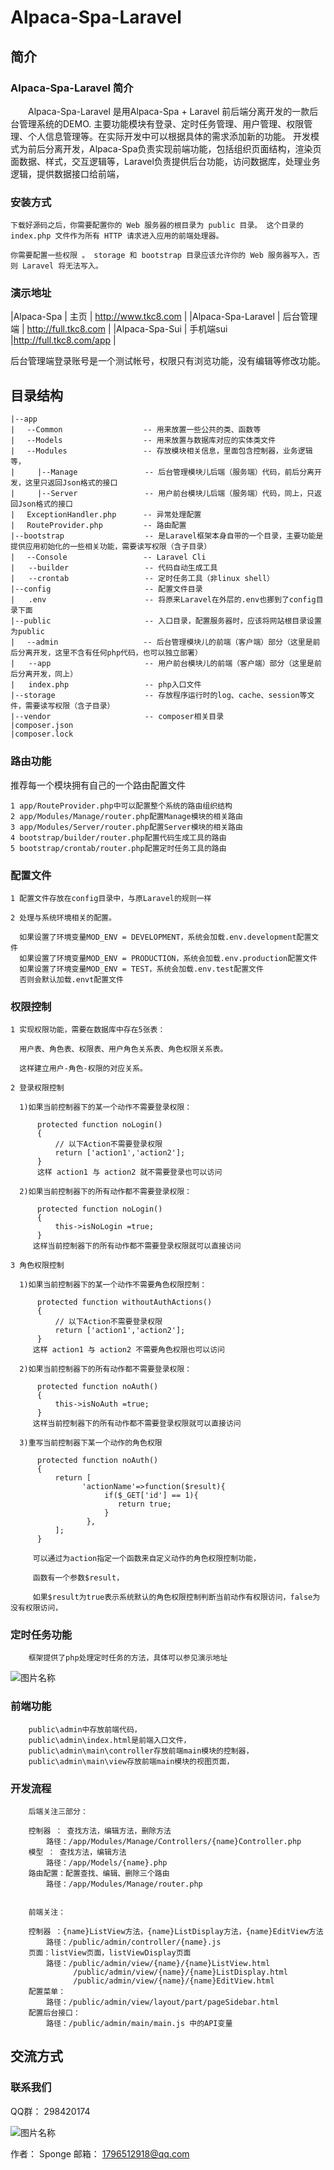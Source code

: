 # Alpaca-Spa-Laravel

## 简介

### Alpaca-Spa-Laravel 简介

&emsp;&emsp;Alpaca-Spa-Laravel 是用Alpaca-Spa + Laravel 前后端分离开发的一款后台管理系统的DEMO. 主要功能模块有登录、定时任务管理、用户管理、权限管理、个人信息管理等。在实际开发中可以根据具体的需求添加新的功能。
开发模式为前后分离开发，Alpaca-Spa负责实现前端功能，包括组织页面结构，渲染页面数据、样式，交互逻辑等，Laravel负责提供后台功能，访问数据库，处理业务逻辑，提供数据接口给前端，

### 安装方式

```
下载好源码之后，你需要配置你的 Web 服务器的根目录为 public 目录。 这个目录的  index.php 文件作为所有 HTTP 请求进入应用的前端处理器。

你需要配置一些权限 。 storage 和 bootstrap 目录应该允许你的 Web 服务器写入，否则 Laravel 将无法写入。
```

### 演示地址

|Alpaca-Spa | 主页 | http://www.tkc8.com |
|Alpaca-Spa-Laravel | 后台管理端  | http://full.tkc8.com  |
|Alpaca-Spa-Sui | 手机端sui  |http://full.tkc8.com/app  |

后台管理端登录账号是一个测试帐号，权限只有浏览功能，没有编辑等修改功能。

## 目录结构

```
|--app
|　 --Common                  -- 用来放置一些公共的类、函数等
|　 --Models                  -- 用来放置与数据库对应的实体类文件
|　 --Modules                 -- 存放模块相关信息，里面包含控制器，业务逻辑等，
|     |--Manage               -- 后台管理模块儿后端（服务端）代码，前后分离开发，这里只返回Json格式的接口
|     |--Server               -- 用户前台模块儿后端（服务端）代码，同上，只返回Json格式的接口
|　 ExceptionHandler.php      -- 异常处理配置
|　 RouteProvider.php         -- 路由配置
|--bootstrap                  -- 是Laravel框架本身自带的一个目录，主要功能是提供应用初始化的一些相关功能，需要读写权限（含子目录）
|　 --Console                 -- Laravel Cli
|   --builder                 -- 代码自动生成工具
|   --crontab                 -- 定时任务工具（非linux shell）
|--config                     -- 配置文件目录
|   .env                      -- 将原来Laravel在外层的.env也挪到了config目录下面
|--public                     -- 入口目录，配置服务器时，应该将网站根目录设置为public
|　 --admin                   -- 后台管理模块儿的前端（客户端）部分（这里是前后分离开发，这里不含有任何php代码，也可以独立部署）
|   --app                     -- 用户前台模块儿的前端（客户端）部分（这里是前后分离开发，同上）
|   index.php                 -- php入口文件
|--storage                    -- 存放程序运行时的log、cache、session等文件，需要读写权限（含子目录）
|--vendor                     -- composer相关目录
|composer.json
|composer.lock

```


### 路由功能

推荐每一个模块拥有自己的一个路由配置文件

```
1 app/RouteProvider.php中可以配置整个系统的路由组织结构
2 app/Modules/Manage/router.php配置Manage模块的相关路由
3 app/Modules/Server/router.php配置Server模块的相关路由
4 bootstrap/builder/router.php配置代码生成工具的路由
5 bootstrap/crontab/router.php配置定时任务工具的路由
```

### 配置文件

```
1 配置文件存放在config目录中，与原Laravel的规则一样

2 处理与系统环境相关的配置。

  如果设置了环境变量MOD_ENV = DEVELOPMENT，系统会加载.env.development配置文件
  如果设置了环境变量MOD_ENV = PRODUCTION，系统会加载.env.production配置文件
  如果设置了环境变量MOD_ENV = TEST，系统会加载.env.test配置文件
  否则会默认加载.envt配置文件

```

### 权限控制

```
1 实现权限功能，需要在数据库中存在5张表：

  用户表、角色表、权限表、用户角色关系表、角色权限关系表。

  这样建立用户-角色-权限的对应关系。

2 登录权限控制

  1)如果当前控制器下的某一个动作不需要登录权限：

      protected function noLogin()
      {
          // 以下Action不需要登录权限
          return ['action1','action2'];
      }
      这样 action1 与 action2 就不需要登录也可以访问

  2)如果当前控制器下的所有动作都不需要登录权限：

      protected function noLogin()
      {
          this->isNoLogin =true;
      }
     这样当前控制器下的所有动作都不需要登录权限就可以直接访问

3 角色权限控制

  1)如果当前控制器下的某一个动作不需要角色权限控制：

      protected function withoutAuthActions()
      {
          // 以下Action不需要登录权限
          return ['action1','action2'];
      }
     这样 action1 与 action2 不需要角色权限也可以访问

  2)如果当前控制器下的所有动作都不需要登录权限：

      protected function noAuth()
      {
          this->isNoAuth =true;
      }
     这样当前控制器下的所有动作都不需要登录权限就可以直接访问

  3)重写当前控制器下某一个动作的角色权限

      protected function noAuth()
      {
          return [
                'actionName'=>function($result){
                     if($_GET['id'] == 1){
                        return true;
                     }
                 },
          ];
      }

     可以通过为action指定一个函数来自定义动作的角色权限控制功能，

     函数有一个参数$result，

     如果$result为true表示系统默认的角色权限控制判断当前动作有权限访问，false为没有权限访问，

```

### 定时任务功能

```
    框架提供了php处理定时任务的方法，具体可以参见演示地址

```
![图片名称](http://www.tkc8.com/images/sucai/dsrw.png)


### 前端功能

```
    public\admin中存放前端代码，
    public\admin\index.html是前端入口文件，
    public\admin\main\controller存放前端main模块的控制器，
    public\admin\main\view存放前端main模块的视图页面，

```

### 开发流程

```
    后端关注三部分：

    控制器 ： 查找方法，编辑方法，删除方法
        路径：/app/Modules/Manage/Controllers/{name}Controller.php
    模型 ： 查找方法，编辑方法
        路径：/app/Models/{name}.php
    路由配置：配置查找、编辑、删除三个路由
        路径：/app/Modules/Manage/router.php


    前端关注：

    控制器 ：{name}ListView方法，{name}ListDisplay方法，{name}EditView方法
        路径：/public/admin/controller/{name}.js
    页面：listView页面，listViewDisplay页面
        路径：/public/admin/view/{name}/{name}ListView.html
              /public/admin/view/{name}/{name}ListDisplay.html
              /public/admin/view/{name}/{name}EditView.html
    配置菜单：
        路径：/public/admin/view/layout/part/pageSidebar.html
    配置后台接口：
        路径：/public/admin/main/main.js 中的API变量

```

##  交流方式

### 联系我们

QQ群： 298420174

![图片名称](http://www.tkc8.com/index_files/Image%20[10].png)

作者： Sponge
邮箱： 1796512918@qq.com

